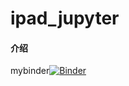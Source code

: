 # ipad_jupyter

#### 介绍
mybinder[![Binder](https://mybinder.org/badge_logo.svg)](https://mybinder.org/v2/gh/https%3A%2F%2Fgitee.com%2Ferhuoyan%2Fipad_jupyter/master?filepath=demo.ipynb)